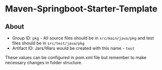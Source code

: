 # Maven-Springboot-Starter-Template

## About

* Group ID: `pkg` - All source files should be in `src/main/java/pkg` and test files should be in `src/test/java/pkg`
* Artifact ID: Jars/Wars would be created with this name - `test`

These values can be configured in pom.xml file but remember to make necessary changes in folder structure.

